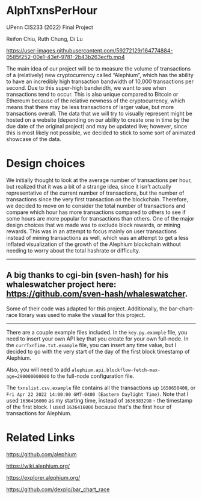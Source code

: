 # AlphTxnsPerHour
UPenn CIS233 (2022) Final Project

Reifon Chiu, Ruth Chung, Di Lu


https://user-images.githubusercontent.com/59272129/164774884-0585f252-00e1-43ef-9781-2b43b263ecfb.mp4


The main idea of our project will be to measure the volume of transactions of a (relatively) new cryptocurrency called “Alephium”, which has the ability to have an incredibly high transaction bandwidth of 10,000 transactions per second. Due to this super-high bandwidth, we want to see when transactions tend to occur. This is also unique compared to Bitcoin or Ethereum because of the relative newness of the cryptocurrency, which means that there may be less transactions of larger value, but more transactions overall. The data that we will try to visually represent might be hosted on a website (depending on our ability to create one in time by the due date of the original project) and may be updated live; however, since this is most likely not possible, we decided to stick to some sort of animated showcase of the data.

# Design choices
We initially thought to look at the average number of transactions per hour, but realized that it was a bit of a strange idea, since it isn't actually representative of the current number of transactions, but the number of transactions since the very first transaction on the blockchain. Therefore, we decided to move on to consider the total number of transactions and compare which hour has more transactions compared to others to see if some hours are more popular for transactions than others. One of the major design choices that we made was to exclude block rewards, or mining rewards. This was in an attempt to focus mainly on user transactions instead of mining transactions as well, which was an attempt to get a less inflated visualization of the growth of the Alephium blockchain without needing to worry about the total hashrate or difficulty.


---
## A big thanks to cgi-bin (sven-hash) for his whaleswatcher project here: https://github.com/sven-hash/whaleswatcher.
Some of their code was adapted for this project.
Additionally, the bar-chart-race library was used to make the visual for this project.

---
There are a couple example files included. In the `key.py.example` file, you need to insert your own API key that you create for your own full-node. In the `currTxnTime.txt.example` file, you can insert any time value, but I decided to go with the very start of the day of the first block timestamp of Alephium.

Also, you will need to add `alephium.api.blockflow-fetch-max-age=290000000000` to the full-node configuration file.

The `txnslist.csv.example` file contains all the transactions up `1650650400`, or `Fri Apr 22 2022 14:00:00 GMT-0400 (Eastern Daylight Time)`. Note that I used `1636416000` as my starting time, instead of `1636383298` - the timestamp of the first block. I used `1636416000` because that's the first hour of transactions for Alephium.

# Related Links

https://github.com/alephium 

https://wiki.alephium.org/ 

https://explorer.alephium.org/ 

https://github.com/dexplo/bar_chart_race
